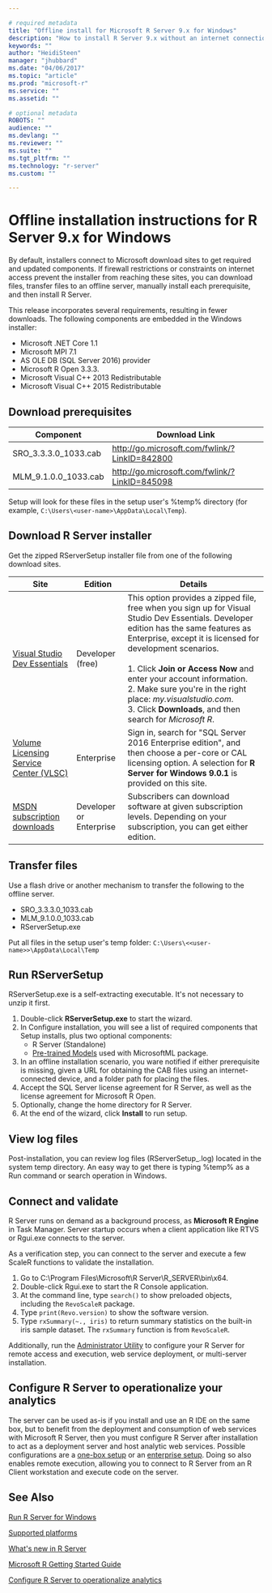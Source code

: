 ```yaml
---

# required metadata
title: "Offline install for Microsoft R Server 9.x for Windows"
description: "How to install R Server 9.x without an internet connection"
keywords: ""
author: "HeidiSteen"
manager: "jhubbard"
ms.date: "04/06/2017"
ms.topic: "article"
ms.prod: "microsoft-r"
ms.service: ""
ms.assetid: ""

# optional metadata
ROBOTS: ""
audience: ""
ms.devlang: ""
ms.reviewer: ""
ms.suite: ""
ms.tgt_pltfrm: ""
ms.technology: "r-server"
ms.custom: ""

---
```


# Offline installation instructions for R Server 9.x for Windows

By default, installers connect to Microsoft download sites to get required and updated components. If firewall restrictions or constraints on internet access prevent the installer from reaching these sites, you can download files, transfer files to an offline server, manually install each prerequisite, and then install R Server.

This release incorporates several requirements, resulting in fewer downloads. The following components are embedded in the Windows installer:

* Microsoft .NET Core 1.1
* Microsoft MPI 7.1
* AS OLE DB (SQL Server 2016) provider
* Microsoft R Open 3.3.3.
* Microsoft Visual C++ 2013 Redistributable
* Microsoft Visual C++ 2015 Redistributable

<a name="download"><a/>
## Download prerequisites

| Component | Download Link |
|-----------|----------------|
| SRO_3.3.3.0_1033.cab | http://go.microsoft.com/fwlink/?LinkID=842800 |
| MLM_9.1.0.0_1033.cab | http://go.microsoft.com/fwlink/?LinkID=845098 |

Setup will look for these files in the setup user's %temp% directory (for example, `C:\Users\<user-name>\AppData\Local\Temp`).

<a name="download"><a/>
## Download R Server installer

Get the zipped RServerSetup installer file from one of the following download sites.

| Site | Edition | Details |
|------|---------|---------|
| [Visual Studio Dev Essentials](http://go.microsoft.com/fwlink/?LinkId=717968&clcid=0x409) | Developer (free) | This option provides a zipped file, free when you sign up for Visual Studio Dev Essentials. Developer edition has the same features as Enterprise, except it is licensed for development scenarios. <br/><br/>1. Click **Join or Access Now** and enter your account information.<br/>2. Make sure you're in the right place: *my.visualstudio.com*.<br/>3. Click **Downloads**, and then search for *Microsoft R*. |
|[Volume Licensing Service Center (VLSC)](http://go.microsoft.com/fwlink/?LinkId=717966&clcid=0x409) | Enterprise | Sign in, search for "SQL Server 2016 Enterprise edition", and then choose a per-core or CAL licensing option. A selection for **R Server for Windows 9.0.1** is provided on this site. |
| [MSDN subscription downloads](https://msdn.microsoft.com/subscriptions/downloads/hh442898.aspx) | Developer or Enterprise | Subscribers can download software at given subscription levels. Depending on your subscription, you can get either edition. |

## Transfer files

Use a flash drive or another mechanism to transfer the following to the offline server. 

+ SRO_3.3.3.0_1033.cab
+ MLM_9.1.0.0_1033.cab 
+ RServerSetup.exe 

Put all files in the setup user's temp folder: `C:\Users\<<user-name>>\AppData\Local\Temp`

## Run RServerSetup

RServerSetup.exe is a self-extracting executable. It's not necessary to unzip it first.

1. Double-click **RServerSetup.exe** to start the wizard.
2. In Configure installation, you will see a list of required components that Setup installs, plus two optional components:
    + R Server (Standalone)
    + [Pre-trained Models](deploy-pretrained-microsoftml-models.md) used with MicrosoftML package.
3. In an offline installation scenario, you ware notified if either prerequisite is missing, given a URL for obtaining the CAB files using an internet-connected device, and a folder path for placing the files. 
4. Accept the SQL Server license agreement for R Server, as well as the license agreement for Microsoft R Open.
5. Optionally, change the home directory for R Server.
5. At the end of the wizard, click **Install** to run setup.

## View log files

Post-installation, you can review log files (RServerSetup_<timestamp>.log) located in the system temp directory. An easy way to get there is typing %temp% as a Run command or search operation in Windows.

## Connect and validate

R Server runs on demand as a background process, as **Microsoft R Engine** in Task Manager. Server startup occurs when a client application like RTVS or Rgui.exe connects to the server.

As a verification step, you can connect to the server and execute a few ScaleR functions to validate the installation.

1. Go to C:\Program Files\Microsoft\R Server\R_SERVER\bin\x64.
2. Double-click Rgui.exe to start the R Console application.
3. At the command line, type `search()` to show preloaded objects, including the `RevoScaleR` package.
4. Type `print(Revo.version)` to show the software version.
5. Type `rxSummary(~., iris)` to return summary statistics on the built-in iris sample dataset. The `rxSummary` function is from `RevoScaleR`. 

Additionally, run the [Administrator Utility](operationalize/admin-utility.md) to configure your R Server for remote access and execution, web service deployment, or multi-server installation.

## Configure R Server to operationalize your analytics

The server can be used as-is if you install and use an R IDE on the same box, but to benefit from the deployment and consumption of web services with Microsoft R Server, then you must configure R Server after installation to act as a deployment server and host analytic web services. Possible configurations are a [one-box setup](operationalize/configuration-initial.md) or an [enterprise setup](operationalize/configure-enterprise.md). Doing so also enables remote execution, allowing you to connect to R Server from an R Client workstation and execute code on the server.

## See Also

[Run R Server for Windows](rserver-install-windows.md)

[Supported platforms](rserver-install-supported-platforms.md)

[What's new in R Server](notes/r-server-notes.md)

[Microsoft R Getting Started Guide](microsoft-r-getting-started.md)

[Configure R Server to operationalize analytics](operationalize/configuration-initial.md)

